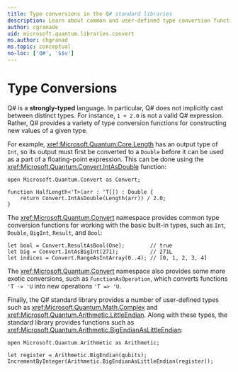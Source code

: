 ```yaml
---
title: Type conversions in the Q# standard libraries
description: Learn about common and user-defined type conversion functions in the Q# standard libraries. 
author: cgranade
uid: microsoft.quantum.libraries.convert
ms.author: chgranad 
ms.topic: conceptual
no-loc: ['Q#', '$$v']
---
```


# Type Conversions #

Q# is a **strongly-typed** language.
In particular, Q# does not implicitly cast between distinct types. For instance, `1 + 2.0` is not a valid Q# expression.
Rather, Q# provides a variety of type conversion functions for constructing new values of a given type.

For example, <xref:Microsoft.Quantum.Core.Length> has an output type of `Int`, so its output must first be converted to a `Double` before it can be used as a part of a floating-point expression.
This can be done using the <xref:Microsoft.Quantum.Convert.IntAsDouble> function:

```qsharp
open Microsoft.Quantum.Convert as Convert;

function HalfLength<'T>(arr : 'T[]) : Double {
    return Convert.IntAsDouble(Length(arr)) / 2.0;
}
```

The <xref:Microsoft.Quantum.Convert> namespace provides common type conversion functions for working with the basic built-in types, such as `Int`, `Double`, `BigInt`, `Result`, and `Bool`:

```qsharp
let bool = Convert.ResultAsBool(One);        // true
let big = Convert.IntAsBigInt(271);          // 271L
let indices = Convert.RangeAsIntArray(0..4); // [0, 1, 2, 3, 4]
```

The <xref:Microsoft.Quantum.Convert> namespace also provides some more exotic conversions, such as `FunctionAsOperation`, which converts functions `'T -> 'U` into new operations `'T => 'U`.

Finally, the Q# standard library provides a number of user-defined types such as <xref:Microsoft.Quantum.Math.Complex> and <xref:Microsoft.Quantum.Arithmetic.LittleEndian>.
Along with these types, the standard library provides functions such as <xref:Microsoft.Quantum.Arithmetic.BigEndianAsLittleEndian>:

```qsharp
open Microsoft.Quantum.Arithmetic as Arithmetic;

let register = Arithmetic.BigEndian(qubits);
IncrementByInteger(Arithmetic.BigEndianAsLittleEndian(register));
```
